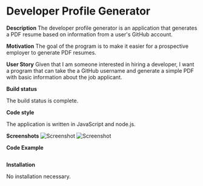 # Developer Profile Generator

**Description**
The developer profile generator is an application that generates a PDF resume based on information from a user's GitHub account.

**Motivation**
The goal of the program is to make it easier for a prospective employer to generate PDF resumes.

**User Story**
Given that I am someone interested in hiring a developer, I want a program that can take the a GitHub username and generate a simple PDF with basic information about the job applicant.

**Build status**

The build status is complete.

**Code style**

The application is written in JavaScript and node.js.

**Screenshots**
![Screenshot](Assets\profle-screenshot.jpg)
![Screenshot](Assets\profle-screenshot.jpg)

**Code Example**

```javascript
```

**Installation**

No installation necessary.
